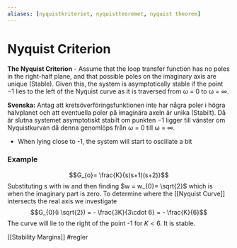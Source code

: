 ```yaml
---
aliases: [nyquistkriteriet, nyquistteoremet, nyquist theorem]
---
```


# Nyquist Criterion
**The Nyquist Criterion** - Assume that the loop transfer function has no poles in the right-half plane, and that possible poles on the imaginary axis are unique (Stable). Given this, the system is asymptotically stable if the point −1 lies to the left of the Nyquist curve as it is traversed from ω = 0 to ω = ∞.

**Svenska:**
Antag att kretsöverföringsfunktionen inte har några poler i högra halvplanet och att eventuella poler på imaginära axeln är unika (Stabilt). Då är slutna systemet asymptotiskt stabilt om punkten −1 ligger till vänster om Nyquistkurvan då denna genomlöps från ω = 0 till ω = ∞.

- When lying close to -1, the system will start to oscillate a bit

### Example
$$G_{o}= \frac{K}{s(s+1)(s+2)}$$
Substituting s with iw and then finding $w = w_{0}= \sqrt{2}$ which is when the imaginary part is zero. To determine where the [[Nyquist Curve]] intersects the real axis we investigate $$G_{0}(i \sqrt{2}) = - \frac{3K}{3\cdot 6} = - \frac{K}{6}$$
The curve will lie to the right of the point -1 for $K < 6$. It is stable. 

[[Stability Margins]]
#regler 
